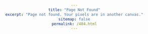 ```yaml
---
title: "Page Not Found"
excerpt: "Page not found. Your pixels are in another canvas."
sitemap: false
permalink: /404.html
---
```


<html lang="en">
<head>
    <meta charset="UTF-8">
    <meta name="viewport" content="width=device-width, initial-scale=1.0">
    <title>404 Error - Page Not Found</title>
    <style>
        body {
            font-family: Arial, sans-serif;
            text-align: center;
        }
        
        h1 {
            color: #333;
        }
        
        p {
            color: #777;
        }
        
        .container {
            margin-top: 100px;
        }
    </style>
</head>
<body>
    <div class="container">
        <h1>404 Error - Page Not Found</h1>
        <p>The page you are looking for does not exist.</p>
    </div>
</body>
</html>